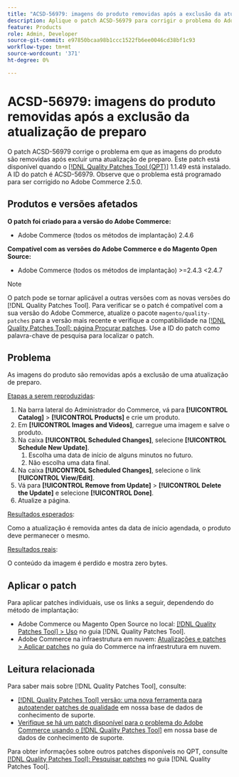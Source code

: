 ```yaml
---
title: "ACSD-56979: imagens do produto removidas após a exclusão da atualização de preparo"
description: Aplique o patch ACSD-56979 para corrigir o problema do Adobe Commerce em que as imagens do produto são removidas após excluir uma atualização de preparo
feature: Products
role: Admin, Developer
source-git-commit: e97850bcaa98b1ccc1522fb6ee0046cd38bf1c93
workflow-type: tm+mt
source-wordcount: '371'
ht-degree: 0%

---
```



# ACSD-56979: imagens do produto removidas após a exclusão da atualização de preparo

O patch ACSD-56979 corrige o problema em que as imagens do produto são removidas após excluir uma atualização de preparo. Este patch está disponível quando o [[!DNL Quality Patches Tool (QPT)]](/help/announcements/adobe-commerce-announcements/magento-quality-patches-released-new-tool-to-self-serve-quality-patches.md) 1.1.49 está instalado. A ID do patch é ACSD-56979. Observe que o problema está programado para ser corrigido no Adobe Commerce 2.5.0.

## Produtos e versões afetados

**O patch foi criado para a versão do Adobe Commerce:**

* Adobe Commerce (todos os métodos de implantação) 2.4.6

**Compatível com as versões do Adobe Commerce e do Magento Open Source:**

* Adobe Commerce (todos os métodos de implantação) >=2.4.3 &lt;2.4.7

>[!NOTE]
>
>O patch pode se tornar aplicável a outras versões com as novas versões do [!DNL Quality Patches Tool]. Para verificar se o patch é compatível com a sua versão do Adobe Commerce, atualize o pacote `magento/quality-patches` para a versão mais recente e verifique a compatibilidade na [[!DNL Quality Patches Tool]: página Procurar patches](https://experienceleague.adobe.com/tools/commerce-quality-patches/index.html). Use a ID do patch como palavra-chave de pesquisa para localizar o patch.

## Problema

As imagens do produto são removidas após a exclusão de uma atualização de preparo.

<u>Etapas a serem reproduzidas</u>:

1. Na barra lateral do Administrador do Commerce, vá para **[!UICONTROL Catalog]** > **[!UICONTROL Products]** e crie um produto.
1. Em **[!UICONTROL Images and Videos]**, carregue uma imagem e salve o produto.
1. Na caixa **[!UICONTROL Scheduled Changes]**, selecione **[!UICONTROL Schedule New Update]**.
   1. Escolha uma data de início de alguns minutos no futuro.
   1. Não escolha uma data final.
1. Na caixa **[!UICONTROL Scheduled Changes]**, selecione o link **[!UICONTROL View/Edit]**.
1. Vá para **[!UICONTROL Remove from Update]** > **[!UICONTROL Delete the Update]** e selecione **[!UICONTROL Done]**.
1. Atualize a página.

<u>Resultados esperados</u>:

Como a atualização é removida antes da data de início agendada, o produto deve permanecer o mesmo.

<u>Resultados reais</u>:

O conteúdo da imagem é perdido e mostra zero bytes.

## Aplicar o patch

Para aplicar patches individuais, use os links a seguir, dependendo do método de implantação:

* Adobe Commerce ou Magento Open Source no local: [[!DNL Quality Patches Tool] > Uso](https://experienceleague.adobe.com/docs/commerce-operations/tools/quality-patches-tool/usage.html) no guia [!DNL Quality Patches Tool].
* Adobe Commerce na infraestrutura em nuvem: [Atualizações e patches > Aplicar patches](https://experienceleague.adobe.com/docs/commerce-cloud-service/user-guide/develop/upgrade/apply-patches.html) no guia do Commerce na infraestrutura em nuvem.

## Leitura relacionada

Para saber mais sobre [!DNL Quality Patches Tool], consulte:

* [[!DNL Quality Patches Tool] versão: uma nova ferramenta para autoatender patches de qualidade](/help/announcements/adobe-commerce-announcements/magento-quality-patches-released-new-tool-to-self-serve-quality-patches.md) em nossa base de dados de conhecimento de suporte.
* [Verifique se há um patch disponível para o problema do Adobe Commerce usando o [!DNL Quality Patches Tool]](/help/support-tools/patches-available-in-qpt-tool/check-patch-for-magento-issue-with-magento-quality-patches.md) em nossa base de dados de conhecimento de suporte.

Para obter informações sobre outros patches disponíveis no QPT, consulte [[!DNL Quality Patches Tool]: Pesquisar patches](https://experienceleague.adobe.com/tools/commerce-quality-patches/index.html) no guia [!DNL Quality Patches Tool].
